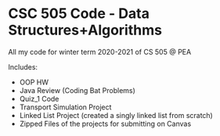 # CSC 505 Code - Data Structures+Algorithms
 All my code for winter term 2020-2021 of CS 505 @ PEA

Includes:
 - OOP HW  <br/>
 - Java Review (Coding Bat Problems) <br/>
 - Quiz_1 Code <br/>
 - Transport Simulation Project
 - Linked List Project (created a singly linked list from scratch)
 - Zipped Files of the projects for submitting on Canvas

